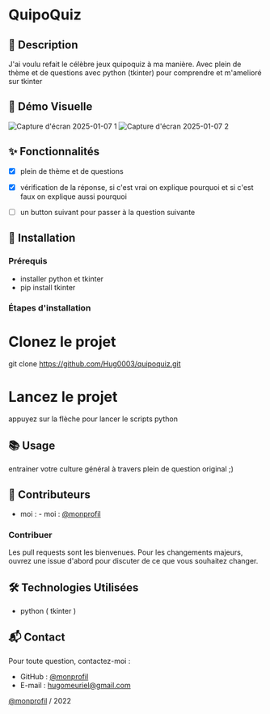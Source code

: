 # QuipoQuiz
## 📄 Description
J'ai voulu refait le célèbre jeux quipoquiz à ma manière. Avec plein de thème et de questions avec python (tkinter) pour comprendre et m'amelioré sur tkinter 

## 🎥 Démo Visuelle

![Capture d'écran 2025-01-07 1](https://github.com/user-attachments/assets/c588f97a-3e23-4b74-b0d1-336c1e1bf63e)
![Capture d'écran 2025-01-07 2](https://github.com/user-attachments/assets/b8331bed-794e-478c-aaa3-eaf3654ccf49)

## ✨ Fonctionnalités

- [x] plein de thème et de questions 
- [x] vérification de la réponse, si c'est vrai on explique pourquoi et si c'est faux on explique aussi pourquoi
- [ ] un button suivant pour passer à la question suivante


## 🚀 Installation

### Prérequis
- installer python et tkinter
- pip install tkinter

### Étapes d'installation
# Clonez le projet
git clone https://github.com/Hug0003/quipoquiz.git

# Lancez le projet
appuyez sur la flèche pour lancer le scripts python


## 📚 Usage
entrainer votre culture général à travers plein de question original ;)

## 👥 Contributeurs
- moi : - moi : [@monprofil](https://github.com/Hug0003)  

### Contribuer
Les pull requests sont les bienvenues. Pour les changements majeurs, ouvrez une issue d'abord pour discuter de ce que vous souhaitez changer.  

## 🛠️ Technologies Utilisées
- python ( tkinter ) 

## 📬 Contact

Pour toute question, contactez-moi :  
- GitHub : [@monprofil](https://github.com/Hug0003)  
- E-mail : hugomeuriel@gmail.com


[@monprofil](https://github.com/Hug0003)  / 2022

